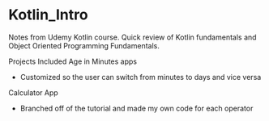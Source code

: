 # Kotlin_Intro
Notes from Udemy Kotlin course. 
Quick review of Kotlin fundamentals and Object Oriented Programming Fundamentals. 

Projects Included
Age in Minutes apps
  - Customized so the user can switch from minutes to days and vice versa
  
Calculator App
  - Branched off of the tutorial and made my own code for each operator
